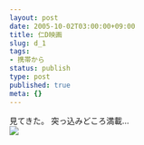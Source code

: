 ```yaml
---
layout: post
date: 2005-10-02T03:00:00+09:00
title: 仁D映画
slug: d_1
tags:
- 携帯から
status: publish
type: post
published: true
meta: {}
---
```

<div class="caption">見てきた。
突っ込みどころ満載…
</div>
<div class="photo"><img src="http://wo.skr.jp/images/uploads/blog-photo-1128248791.15-0.jpg" /></div>
